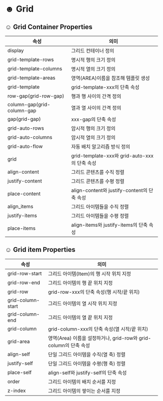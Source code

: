 ☻ Grid
===============


## ☺︎ Grid Container Properties

|속성|의미|
|-----|-------|
|display|그리드 컨테이너 정의|
|grid-template-rows|명시적 행의 크기 정의|
|grid-template-columns|명시적 열의 크기 정의|
|grid-template-areas|영역(AREA)이름을 참조해 템플릿 생성|
|grid-template|grid-template-xxx의 단축 속성|
|row-gap(grid-row-gap)|행과 행 사이의 간격 정의|
|column-gap(grid-column-gap|열과 열 사이의 간격 정의|
|gap(grid-gap)|xxx-gap의 단축 속성|
|grid-auto-rows|암시적 행의 크기 정의|
|grid-auto-columns|암시적 열의 크기 정의|
|grid-auto-flow|자동 배치 알고리즘 방식 정의|
|grid|grid-template-xxx와 grid-auto-xxx의 단축 속성|
|align-content|그리드 콘텐츠를 수직 정렬|
|justify-content|그리드 콘텐츠를 수평 정렬|
|place-content|align-content와 justify-content의 단축 속성|
|align_items|그리드 아이템들을 수직 정렬|
|justify-items|그리드 아이템들을 수평 정렬|
|place-items|align-items와 justify-items의 단축 속성|

## ☺︎ Grid item Properties
|속성|의미|
|-----|-----|
|grid-row-start|	그리드 아이템(Item)의 행 시작 위치 지정|
|grid-row-end|	그리드 아이템의 행 끝 위치 지정|
|grid-row|	grid-row-xxx의 단축 속성(행 시작/끝 위치)|
|grid-column-start|	그리드 아이템의 열 시작 위치 지정|
|grid-column-end|	그리드 아이템의 열 끝 위치 지정|
|grid-column|	grid-column-xxx의 단축 속성(열 시작/끝 위치)|
|grid-area|	영역(Area) 이름을 설정하거나, grid-row와 grid-column의 단축 속성|
|align-self|	단일 그리드 아이템을 수직(열 축) 정렬|
|justify-self|	단일 그리드 아이템을 수평(행 축) 정렬|
|place-self|	align-self와 justify-self의 단축 속성|
|order|	그리드 아이템의 배치 순서를 지정|
|z-index|	그리드 아이템의 쌓이는 순서를 지정|

